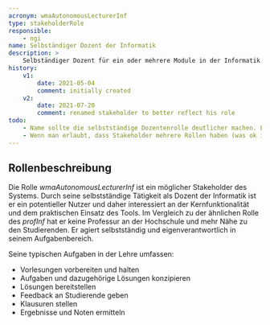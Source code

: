 ```yaml
---
acronym: wmaAutonomousLecturerInf
type: stakeholderRole
responsible: 
    - ngi
name: Selbständiger Dozent der Informatik
description: >
    Selbständiger Dozent für ein oder mehrere Module in der Informatik
history:
    v1:
        date: 2021-05-04
        comment: initially created
    v2: 
        date: 2021-07-20
        comment: renamed stakeholder to better reflect his role
todo: 
    - Name sollte die selbstständige Dozentenrolle deutlicher machen. Es gibt hier verschiedene Type - 1. der festangestellte WMA, der in einem Fach selbstständige Lehre macht, 2. der freiberufliche Lehrbeauftragte, der für 1..n Semester an Bord ist, 3. die Lehrkraft für besondere Aufgaben - das ist sozusagen besser als WMA, aber schlechter als Prof (SB)
    - Wenn man erlaubt, dass Stakeholder mehrere Rollen haben (was ok ist), dann könnte die selbstständige Dozententätigkeit eine eigene Rolle sein, die dann aber ggfs. auch die Profs haben (SB)              
---
```


<!-- Rolle ist sehr dicht an profInf, durch die deutlich größere Nähe zu den Studierenden aber davon zu unterscheiden -->

## Rollenbeschreibung

Die Rolle _wmaAutonomousLecturerInf_ ist ein möglicher Stakeholder des Systems. Durch seine selbstständige Tätigkeit als Dozent der Informatik ist er ein potentieller Nutzer und daher interessiert an der Kernfunktionalität und dem praktischen Einsatz des Tools. Im Vergleich zu der ähnlichen Rolle des _profInf_ hat er keine Professur an der Hochschule und mehr Nähe zu den Studierenden. Er agiert selbstständig und eigenverantwortlich in seinem Aufgabenbereich.

Seine typischen Aufgaben in der Lehre umfassen:
* Vorlesungen vorbereiten und halten
* Aufgaben und dazugehörige Lösungen konzipieren
* Lösungen bereitstellen
* Feedback an Studierende geben
* Klausuren stellen
* Ergebnisse und Noten ermitteln
